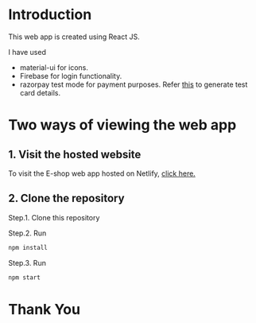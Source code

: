 # Introduction
This web app is created using React JS.

I have used 
- material-ui for icons.
- Firebase for login functionality.
- razorpay test mode for payment purposes. 
Refer [this](https://razorpay.com/docs/payments/payments/test-card-upi-details/) to generate test card details.

# Two ways of viewing the web app

## 1. Visit the hosted website
To visit the E-shop web app hosted on Netlify, [click here.](https://e-shop-anushka.netlify.app/)

## 2. Clone the repository
Step.1. Clone this repository

Step.2. Run
```bash
npm install
```
Step.3. Run
```bash
npm start
```

# Thank You
